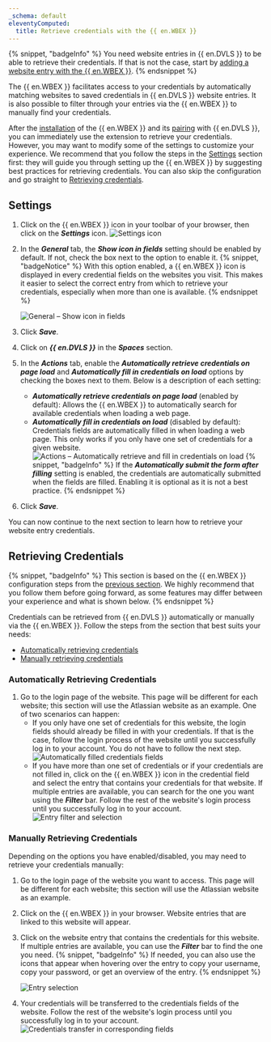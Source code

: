 ```yaml
---
_schema: default
eleventyComputed:
  title: Retrieve credentials with the {{ en.WBEX }}
---
```

{% snippet, "badgeInfo" %}
You need website entries in {{ en.DVLS }} to be able to retrieve their credentials. If that is not the case, start by [adding a website entry with the {{ en.WBEX }}](/workspace/workspace-browser-extension/devolutions-server/using-workspace-browser-extension/add-website-entry-workspace-browser-extension/).
{% endsnippet %}

The {{ en.WBEX }} facilitates access to your credentials by automatically matching websites to saved credentials in {{ en.DVLS }} website entries. It is also possible to filter through your entries via the {{ en.WBEX }} to manually find your credentials.

After the [installation](/workspace/workspace-browser-extension/installation/) of the {{ en.WBEX }} and its [pairing](/workspace/workspace-browser-extension/devolutions-server/first-login/) with {{ en.DVLS }}, you can immediately use the extension to retrieve your credentials. However, you may want to modify some of the settings to customize your experience. We recommend that you follow the steps in the [Settings](#settings) section first: they will guide you through setting up the {{ en.WBEX }} by suggesting best practices for retrieving credentials. You can also skip the configuration and go straight to [Retrieving credentials](#retrieving-credentials).

## Settings

1. Click on the {{ en.WBEX }} icon in your toolbar of your browser, then click on the ***Settings*** icon. ![Settings icon](https://cdnweb.devolutions.net/docs/WEBX4078_2024_2.png "Settings icon")
2. In the ***General*** tab, the ***Show icon in fields*** setting should be enabled by default. If not, check the box next to the option to enable it. {% snippet, "badgeNotice" %}
      With this option enabled, a {{ en.WBEX }} icon is displayed in every credential fields on the websites you visit. This makes it easier to select the correct entry from which to retrieve your credentials, especially when more than one is available.
      {% endsnippet %}

   ![General – Show icon in fields](https://cdnweb.devolutions.net/docs/WEBX4035_2024_2.png)

3. Click ***Save***.
4. Click on ***{{ en.DVLS }}*** in the ***Spaces*** section.
5. In the ***Actions*** tab, enable the ***Automatically retrieve credentials on page load*** and ***Automatically fill in credentials on load*** options by checking the boxes next to them. Below is a description of each setting:
   * ***Automatically retrieve credentials on page load*** (enabled by default): Allows the {{ en.WBEX }} to automatically search for available credentials when loading a web page.
   * ***Automatically fill in credentials on load*** (disabled by default): Credentials fields are automatically filled in when loading a web page. This only works if you only have one set of credentials for a given website. ![Actions – Automatically retrieve and fill in credentials on load](https://cdnweb.devolutions.net/docs/WEBX4038_2024_2.png "Actions – Automatically retrieve and fill in credentials on load") {% snippet, "badgeInfo" %}
        If the ***Automatically submit the form after filling*** setting is enabled, the credentials are automatically submitted when the fields are filled. Enabling it is optional as it is not a best practice.
        {% endsnippet %}
6. Click ***Save***.

You can now continue to the next section to learn how to retrieve your website entry credentials.

## Retrieving Credentials

{% snippet, "badgeInfo" %}
This section is based on the {{ en.WBEX }} configuration steps from the [previous section](#settings). We highly recommend that you follow them before going forward, as some features may differ between your experience and what is shown below.
{% endsnippet %}

Credentials can be retrieved from {{ en.DVLS }} automatically or manually via the {{ en.WBEX }}. Follow the steps from the section that best suits your needs:

* [Automatically retrieving credentials](#automatically-retrieving-credentials)
* [Manually retrieving credentials](#manually-retrieving-credentials)

### Automatically Retrieving Credentials

1. Go to the login page of the website. This page will be different for each website; this section will use the Atlassian website as an example. One of two scenarios can happen:
   * If you only have one set of credentials for this website, the login fields should already be filled in with your credentials. If that is the case, follow the login process of the website until you successfully log in to your account. You do not have to follow the next step. ![Automatically filled credentials fields](https://cdnweb.devolutions.net/docs/WEBX4039_2024_2.png "Automatically filled credentials fields")
   * If you have more than one set of credentials or if your credentials are not filled in, click on the {{ en.WBEX }} icon in the credential field and select the entry that contains your credentials for that website. If multiple entries are available, you can search for the one you want using the ***Filter*** bar. Follow the rest of the website's login process until you successfully log in to your account. ![Entry filter and selection](https://cdnweb.devolutions.net/docs/WEBX4079_2024_2.png "Entry filter and selection")

### Manually Retrieving Credentials

Depending on the options you have enabled/disabled, you may need to retrieve your credentials manually:

1. Go to the login page of the website you want to access. This page will be different for each website; this section will use the Atlassian website as an example.
2. Click on the {{ en.WBEX }} in your browser. Website entries that are linked to this website will appear.
3. Click on the website entry that contains the credentials for this website. If multiple entries are available, you can use the ***Filter*** bar to find the one you need. {% snippet, "badgeInfo" %}
      If needed, you can also use the icons that appear when hovering over the entry to copy your username, copy your password, or get an overview of the entry.
      {% endsnippet %}

   ![Entry selection](https://cdnweb.devolutions.net/docs/WEBX4080_2024_2.png "Entry selection")

4. Your credentials will be transferred to the credentials fields of the website. Follow the rest of the website's login process until you successfully log in to your account. ![Credentials transfer in corresponding fields](https://cdnweb.devolutions.net/docs/WEBX4043_2024_2.png "Credentials transfer in corresponding fields")